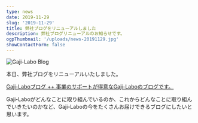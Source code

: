 ```yaml
---
type: news
date: 2019-11-29
slug: '2019-11-29'
title: 弊社ブログをリニューアルしました
description: 弊社ブログリニューアルのお知らせです。
ogpThumbnail: '/uploads/news-20191129.jpg'
showContactForm: false
---
```

![Gaji-Labo Blog](/uploads/news-20191129.jpg)

本日、弊社ブログをリニューアルいたしました。

[Gaji-Laboブログ ++ 事業のサポートが得意なGaji-Laboのブログです。](https://blog.gaji.jp/)

Gaji-Laboがどんなことに取り組んでいるのか、これからどんなことに取り組んでいきたいのかなど、Gaji-Laboの今をたくさんお届けできるブログにしたいと思います。
